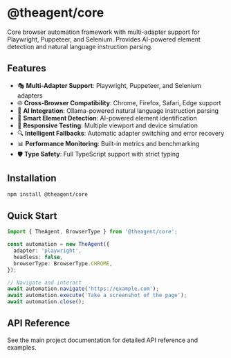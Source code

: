 # @theagent/core

Core browser automation framework with multi-adapter support for Playwright,
Puppeteer, and Selenium. Provides AI-powered element detection and natural
language instruction parsing.

## Features

- 🎭 **Multi-Adapter Support**: Playwright, Puppeteer, and Selenium adapters
- 🌐 **Cross-Browser Compatibility**: Chrome, Firefox, Safari, Edge support
- 🤖 **AI Integration**: Ollama-powered natural language instruction parsing
- 🎯 **Smart Element Detection**: AI-powered element identification
- 📱 **Responsive Testing**: Multiple viewport and device simulation
- 🔍 **Intelligent Fallbacks**: Automatic adapter switching and error recovery
- 📊 **Performance Monitoring**: Built-in metrics and benchmarking
- 🛡️ **Type Safety**: Full TypeScript support with strict typing

## Installation

```bash
npm install @theagent/core
```

## Quick Start

```typescript
import { TheAgent, BrowserType } from '@theagent/core';

const automation = new TheAgent({
  adapter: 'playwright',
  headless: false,
  browserType: BrowserType.CHROME,
});

// Navigate and interact
await automation.navigate('https://example.com');
await automation.execute('Take a screenshot of the page');
await automation.close();
```

## API Reference

See the main project documentation for detailed API reference and examples.
